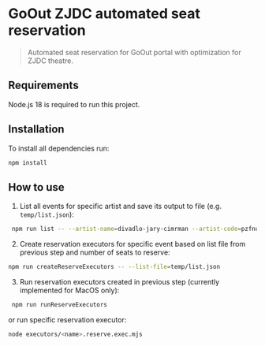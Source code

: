 # GoOut ZJDC automated seat reservation

> Automated seat reservation for GoOut portal with optimization for ZJDC theatre.

## Requirements 

Node.js 18 is required to run this project.

## Installation

To install all dependencies run:

```sh
npm install
```

## How to use

1. List all events for specific artist and save its output to file (e.g. `temp/list.json`):

```sh
 npm run list -- --artist-name=divadlo-jary-cimrman --artist-code=pzfnuvf --number-of-seats-to-reserve=2 --prioritization-file=prioritization/zjdc.1.json
 ```

2. Create reservation executors for specific event based on list file from previous step and number of seats to reserve:

```sh
npm run createReserveExecutors -- --list-file=temp/list.json
```

3. Run reservation executors created in previous step (currently implemented for MacOS only):

```sh
 npm run runReserveExecutors
 ```

or run specific reservation executor:

```sh
node executors/<name>.reserve.exec.mjs
 ```
